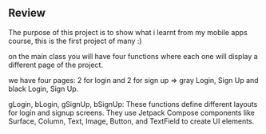 ## Review

The purpose of this project is to show what i learnt from my mobile apps course, this is the first project of many :)

on the main class you will have four functions where each one will display a different page of the project.

we have four pages: 2 for login and 2 for sign up => gray Login, Sign Up and black Login, Sign Up.

gLogin, bLogin, gSignUp, bSignUp: These functions define different layouts for login and signup screens.
They use Jetpack Compose components like Surface, Column, Text, Image, Button, and TextField to create UI elements.
